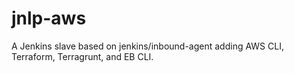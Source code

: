 # jnlp-aws
A Jenkins slave based on jenkins/inbound-agent adding AWS CLI, Terraform, Terragrunt, and EB CLI.
